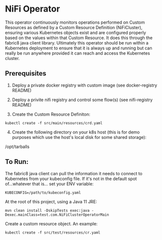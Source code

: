 # NiFi Operator

This operator continuously monitors operations performed on Custom Resources as defined by a
Custom Resource Definition (NiFiCluster), ensuring various Kubernetes objects exist and are
configured properly based on the values within that Custom Resource. It does this through the
fabric8 java client library. Ultimately this operator should be run within a Kubernetes deployment
to ensure that it is always up and running but can really be run anywhere provided it can reach
and access the Kubernetes cluster.

## Prerequisites

1) Deploy a private docker registry with custom image (see docker-registry README)

2) Deploy a privite nifi registry and control some flow(s) (see nifi-registry README)

3) Create the Custom Resource Definiton:

`kubectl create -f src/main/resources/crd.yaml`

4) Create the following directory on your k8s host (this is for demo purposes which use the host's local disk for some shared storage):

/opt/tarballs

## To Run:

The fabric8 java client can pull the information it needs to connect to Kubernetes from your kubeconfig
file. If it's not in the default spot of...whatever that is... set your ENV variable:

`KUBECONFIG=/path/to/kubeconfig.yaml`

At the root of this project, using a Java 11 JRE:

`mvn clean install -DskipTests exec:java -Dexec.mainClass=test.com.NiFiClusterOperatorMain`

Create a custom resource object. An example:

`kubectl create -f src/test/resources/cr.yaml`

